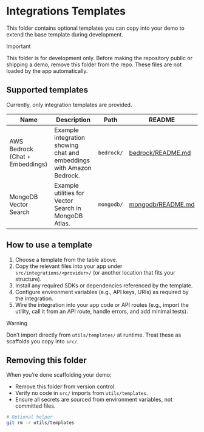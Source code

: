 # Integrations Templates

This folder contains optional templates you can copy into your demo to extend the base template during development.

> [!IMPORTANT]
> This folder is for development only. Before making the repository public or shipping a demo, remove this folder from the repo. These files are not loaded by the app automatically.

## Supported templates

Currently, only integration templates are provided.

| Name                            | Description                                                          | Path       | README                                   |
| ------------------------------- | -------------------------------------------------------------------- | ---------- | ---------------------------------------- |
| AWS Bedrock (Chat + Embeddings) | Example integration showing chat and embeddings with Amazon Bedrock. | `bedrock/` | [bedrock/README.md](./bedrock/README.md) |
| MongoDB Vector Search           | Example utilities for Vector Search in MongoDB Atlas.                | `mongodb/` | [mongodb/README.md](./mongodb/README.md) |

## How to use a template

1. Choose a template from the table above.
2. Copy the relevant files into your app under `src/integrations/<provider>/` (or another location that fits your structure).
3. Install any required SDKs or dependencies referenced by the template.
4. Configure environment variables (e.g., API keys, URIs) as required by the integration.
5. Wire the integration into your app code or API routes (e.g., import the utility, call it from an API route, handle errors, and add minimal tests).

> [!WARNING]
> Don’t import directly from `utils/templates/` at runtime. Treat these as scaffolds you copy into `src/`.

## Removing this folder

When you’re done scaffolding your demo:

- Remove this folder from version control.
- Verify no code in `src/` imports from `utils/templates`.
- Ensure all secrets are sourced from environment variables, not committed files.

```bash
# Optional helper
git rm -r utils/templates
```
